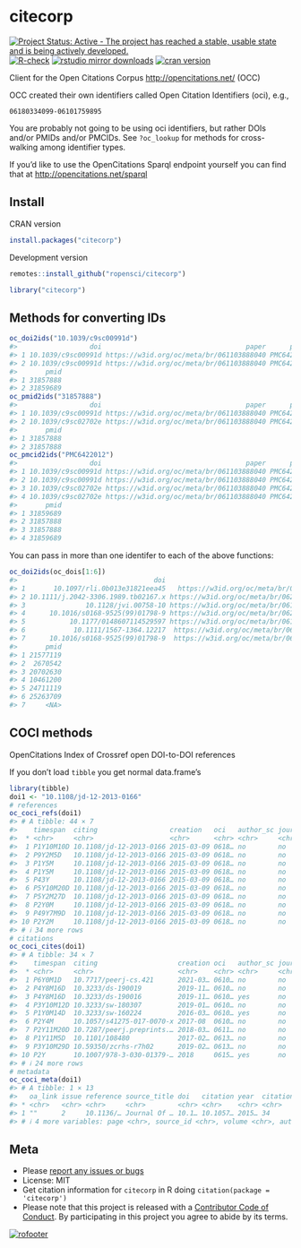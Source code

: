 citecorp
================

<!--[![cran checks](https://cranchecks.info/badges/worst/citecorp)](https://cranchecks.info/pkgs/citecorp)-->

[![Project Status: Active - The project has reached a stable, usable
state and is being actively
developed.](https://www.repostatus.org/badges/latest/active.svg)](https://www.repostatus.org/#active)
[![R-check](https://github.com/ropensci/citecorp/workflows/R-check/badge.svg)](https://github.com/ropensci/citecorp/actions?query=workflow%3AR-check)
[![rstudio mirror
downloads](https://cranlogs.r-pkg.org/badges/citecorp)](https://github.com/metacran/cranlogs.app)
[![cran
version](https://www.r-pkg.org/badges/version/citecorp)](https://cran.r-project.org/package=citecorp)

Client for the Open Citations Corpus <http://opencitations.net/> (OCC)

OCC created their own identifiers called Open Citation Identifiers
(oci), e.g.,

    06180334099-06101759895

You are probably not going to be using oci identifiers, but rather DOIs
and/or PMIDs and/or PMCIDs. See `?oc_lookup` for methods for
cross-walking among identifier types.

If you’d like to use the OpenCitations Sparql endpoint yourself you can
find that at <http://opencitations.net/sparql>

## Install

CRAN version

``` r
install.packages("citecorp")
```

Development version

``` r
remotes::install_github("ropensci/citecorp")
```

``` r
library("citecorp")
```

## Methods for converting IDs

``` r
oc_doi2ids("10.1039/c9sc00991d")
#>                  doi                                    paper      pmcid
#> 1 10.1039/c9sc00991d https://w3id.org/oc/meta/br/061103888040 PMC6422012
#> 2 10.1039/c9sc00991d https://w3id.org/oc/meta/br/061103888040 PMC6422012
#>       pmid
#> 1 31857888
#> 2 31859689
oc_pmid2ids("31857888")
#>                  doi                                    paper      pmcid
#> 1 10.1039/c9sc00991d https://w3id.org/oc/meta/br/061103888040 PMC6422012
#> 2 10.1039/c9sc02702e https://w3id.org/oc/meta/br/061103888040 PMC6422012
#>       pmid
#> 1 31857888
#> 2 31857888
oc_pmcid2ids("PMC6422012")
#>                  doi                                    paper      pmcid
#> 1 10.1039/c9sc00991d https://w3id.org/oc/meta/br/061103888040 PMC6422012
#> 2 10.1039/c9sc00991d https://w3id.org/oc/meta/br/061103888040 PMC6422012
#> 3 10.1039/c9sc02702e https://w3id.org/oc/meta/br/061103888040 PMC6422012
#> 4 10.1039/c9sc02702e https://w3id.org/oc/meta/br/061103888040 PMC6422012
#>       pmid
#> 1 31859689
#> 2 31857888
#> 3 31857888
#> 4 31859689
```

You can pass in more than one identifer to each of the above functions:

``` r
oc_doi2ids(oc_dois[1:6])
#>                                  doi                                    paper
#> 1       10.1097/rli.0b013e31821eea45   https://w3id.org/oc/meta/br/0630171503
#> 2 10.1111/j.2042-3306.1989.tb02167.x https://w3id.org/oc/meta/br/062601718144
#> 3               10.1128/jvi.00758-10 https://w3id.org/oc/meta/br/061401102284
#> 4      10.1016/s0168-9525(99)01798-9 https://w3id.org/oc/meta/br/062603752185
#> 5           10.1177/0148607114529597 https://w3id.org/oc/meta/br/061102146039
#> 6            10.1111/1567-1364.12217  https://w3id.org/oc/meta/br/06603713132
#> 7      10.1016/s0168-9525(99)01798-9  https://w3id.org/oc/meta/br/06170394225
#>       pmid
#> 1 21577119
#> 2  2670542
#> 3 20702630
#> 4 10461200
#> 5 24711119
#> 6 25263709
#> 7     <NA>
```

## COCI methods

OpenCitations Index of Crossref open DOI-to-DOI references

If you don’t load `tibble` you get normal data.frame’s

``` r
library(tibble)
doi1 <- "10.1108/jd-12-2013-0166"
# references
oc_coci_refs(doi1)
#> # A tibble: 44 × 7
#>    timespan  citing                  creation   oci   author_sc journal_sc cited
#>  * <chr>     <chr>                   <chr>      <chr> <chr>     <chr>      <chr>
#>  1 P1Y10M10D 10.1108/jd-12-2013-0166 2015-03-09 0618… no        no         10.5…
#>  2 P9Y2M5D   10.1108/jd-12-2013-0166 2015-03-09 0618… no        no         10.1…
#>  3 P1Y5M     10.1108/jd-12-2013-0166 2015-03-09 0618… no        no         10.1…
#>  4 P1Y5M     10.1108/jd-12-2013-0166 2015-03-09 0618… no        no         10.1…
#>  5 P43Y      10.1108/jd-12-2013-0166 2015-03-09 0618… no        no         10.1…
#>  6 P5Y10M20D 10.1108/jd-12-2013-0166 2015-03-09 0618… no        no         10.1…
#>  7 P5Y2M27D  10.1108/jd-12-2013-0166 2015-03-09 0618… no        no         10.1…
#>  8 P2Y0M     10.1108/jd-12-2013-0166 2015-03-09 0618… no        no         10.1…
#>  9 P49Y7M9D  10.1108/jd-12-2013-0166 2015-03-09 0618… no        no         10.1…
#> 10 P2Y2M     10.1108/jd-12-2013-0166 2015-03-09 0618… no        no         10.1…
#> # ℹ 34 more rows
# citations
oc_coci_cites(doi1)
#> # A tibble: 34 × 7
#>    timespan  citing                    creation oci   author_sc journal_sc cited
#>  * <chr>     <chr>                     <chr>    <chr> <chr>     <chr>      <chr>
#>  1 P6Y0M1D   10.7717/peerj-cs.421      2021-03… 0610… no        no         10.1…
#>  2 P4Y8M16D  10.3233/ds-190019         2019-11… 0610… no        no         10.1…
#>  3 P4Y8M16D  10.3233/ds-190016         2019-11… 0610… yes       no         10.1…
#>  4 P3Y10M12D 10.3233/sw-180307         2019-01… 0610… no        no         10.1…
#>  5 P1Y0M14D  10.3233/sw-160224         2016-03… 0610… yes       no         10.1…
#>  6 P2Y4M     10.1057/s41275-017-0070-x 2017-08  0610… no        no         10.1…
#>  7 P2Y11M20D 10.7287/peerj.preprints.… 2018-03… 0611… no        no         10.1…
#>  8 P1Y11M5D  10.1101/108480            2017-02… 0613… no        no         10.1…
#>  9 P3Y10M29D 10.59350/zcrhs-r7h02      2019-02… 0613… no        no         10.1…
#> 10 P2Y       10.1007/978-3-030-01379-… 2018     0615… yes       no         10.1…
#> # ℹ 24 more rows
# metadata
oc_coci_meta(doi1)
#> # A tibble: 1 × 13
#>   oa_link issue reference source_title doi   citation year  citation_count title
#> * <chr>   <chr> <chr>     <chr>        <chr> <chr>    <chr> <chr>          <chr>
#> 1 ""      2     10.1136/… Journal Of … 10.1… 10.1057… 2015… 34             Sett…
#> # ℹ 4 more variables: page <chr>, source_id <chr>, volume <chr>, author <chr>
```

## Meta

  - Please [report any issues or
    bugs](https://github.com/ropensci/citecorp/issues)
  - License: MIT
  - Get citation information for `citecorp` in R doing `citation(package
    = 'citecorp')`
  - Please note that this project is released with a [Contributor Code
    of
    Conduct](https://github.com/ropensci/citecorp/blob/master/CODE_OF_CONDUCT.md).
    By participating in this project you agree to abide by its terms.

[![rofooter](https://ropensci.org/public_images/github_footer.png)](https://ropensci.org)
